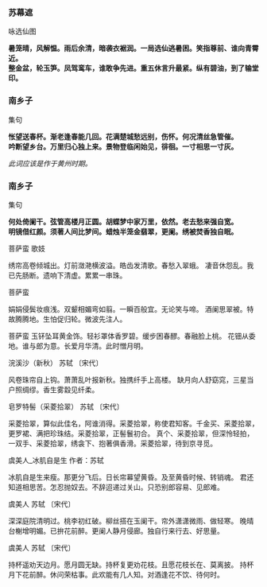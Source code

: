 

### 苏幕遮
咏选仙图

**暑笼晴，风解愠。雨后余清，暗袭衣裾润。一局选仙逃暑困。笑指尊前、谁向青霄近。      
整金盆，轮玉笋。凤驾鸾车，谁敢争先进。重五休言升最紧。纵有碧油，到了输堂印。**


### 南乡子
集句

**怅望送春杯。渐老逢春能几回。花满楚城愁远别，伤怀。何况清丝急管催。        
吟断望乡台。万里归心独上来。景物登临闲始见，徘徊。一寸相思一寸灰。**

*此词应该是作于黄州时期。*

### 南乡子
集句

**何处倚阑干。弦管高楼月正圆。胡蝶梦中家万里，依然。老去愁来强自宽。        
明镜借红颜。须著人间比梦间。蜡烛半笼金翡翠，更阑。绣被焚香独自眠。**

菩萨蛮
歌妓

绣帘高卷倾城出。灯前潋滟横波溢。皓齿发清歌。春愁入翠蛾。
凄音休怨乱。我已先肠断。遗响下清虚。累累一串珠。

菩萨蛮

娟娟侵鬓妆痕浅。双颦相媚弯如翦。一瞬百般宜。无论笑与啼。
酒阑思翠被。特故腾腾地。生怕促归轮。微波先注人。



菩萨蛮
玉钚坠耳黄金饰。轻衫罩体香罗碧。缓步困春醪。春融脸上桃。
花钿从委地。谁与郎为意。长爱月华清。此时憎月明。

浣溪沙（新秋）
苏轼 〔宋代〕

风卷珠帘自上钩。萧萧乱叶报新秋。独携纤手上高楼。
缺月向人舒窈窕，三星当户照绸缪。香生雾縠见纤柔。

皂罗特髻（采菱拾翠）
苏轼 〔宋代〕

采菱拾翠，算似此佳名，阿谁消得。采菱拾翠，称使君知客。千金买、采菱拾翠，更罗裙、满把珍珠结。采菱拾翠，正髻鬟初合。
真个、采菱拾翠，但深怜轻拍，一双手、采菱拾翠，绣衾下、抱著俱香滑。采菱拾翠，待到京寻觅。

虞美人_冰肌自是生
作者：苏轼

冰肌自是生来瘦。那更分飞后。日长帘幕望黄昏。及至黄昏时候、转销魂。
君还知道相思苦。怎忍抛奴去。不辞迢递过关山。只恐别郎容易、见郎难。


虞美人
苏轼 〔宋代〕

深深庭院清明过。桃李初红破。柳丝搭在玉阑干。帘外潇潇微雨、做轻寒。
晚晴台榭增明媚。已拚花前醉。更阑人静月侵廊。独自行来行去、好思量。


虞美人
苏轼 〔宋代〕

持杯遥劝天边月。愿月圆无缺。持杯复更劝花枝。且愿花枝长在、莫离披。
持杯月下花前醉。休问荣枯事。此欢能有几人知。对酒逢花不饮、待何时。
